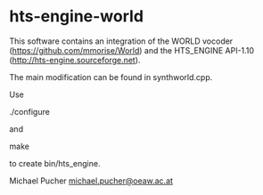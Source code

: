 # hts-engine-world

This software contains an integration of the WORLD vocoder (https://github.com/mmorise/World) and the HTS_ENGINE API-1.10 (http://hts-engine.sourceforge.net).

The main modification can be found in synthworld.cpp.

Use

./configure

and

make

to create bin/hts_engine.

Michael Pucher michael.pucher@oeaw.ac.at
